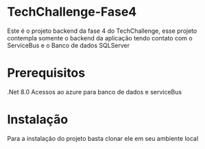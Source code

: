 # TechChallenge-Fase4

Este é o projeto backend da fase 4 do TechChallenge, esse projeto contempla somente o backend da aplicação tendo contato com o ServiceBus e o Banco de dados SQLServer

# Prerequisitos

.Net 8.0
Acessos ao azure para banco de dados e serviceBus

# Instalação

Para a instalação do projeto basta clonar ele em seu ambiente local
